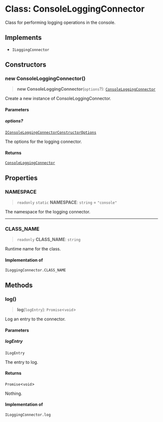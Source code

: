# Class: ConsoleLoggingConnector

Class for performing logging operations in the console.

## Implements

- `ILoggingConnector`

## Constructors

### new ConsoleLoggingConnector()

> **new ConsoleLoggingConnector**(`options`?): [`ConsoleLoggingConnector`](ConsoleLoggingConnector.md)

Create a new instance of ConsoleLoggingConnector.

#### Parameters

##### options?

[`IConsoleLoggingConnectorConstructorOptions`](../interfaces/IConsoleLoggingConnectorConstructorOptions.md)

The options for the logging connector.

#### Returns

[`ConsoleLoggingConnector`](ConsoleLoggingConnector.md)

## Properties

### NAMESPACE

> `readonly` `static` **NAMESPACE**: `string` = `"console"`

The namespace for the logging connector.

***

### CLASS\_NAME

> `readonly` **CLASS\_NAME**: `string`

Runtime name for the class.

#### Implementation of

`ILoggingConnector.CLASS_NAME`

## Methods

### log()

> **log**(`logEntry`): `Promise`\<`void`\>

Log an entry to the connector.

#### Parameters

##### logEntry

`ILogEntry`

The entry to log.

#### Returns

`Promise`\<`void`\>

Nothing.

#### Implementation of

`ILoggingConnector.log`
